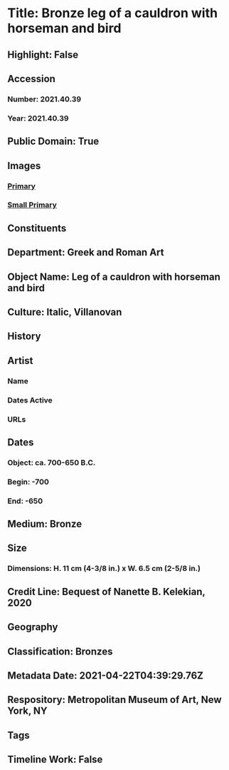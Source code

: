 # Title: Bronze leg of a cauldron with horseman and bird
## Highlight: False
## Accession
### Number: 2021.40.39
### Year: 2021.40.39
## Public Domain: True
## Images
### [Primary](https://images.metmuseum.org/CRDImages/gr/original/kn241a.jpg)
### [Small Primary](https://images.metmuseum.org/CRDImages/gr/web-large/kn241a.jpg)
## Constituents
## Department: Greek and Roman Art
## Object Name: Leg of a cauldron with horseman and bird
## Culture: Italic, Villanovan
## History
## Artist
### Name
### Dates Active
### URLs
## Dates
### Object: ca. 700-650 B.C.
### Begin: -700
### End: -650
## Medium: Bronze
## Size
### Dimensions: H. 11 cm (4-3/8 in.) x W. 6.5 cm (2-5/8 in.)
## Credit Line: Bequest of Nanette B. Kelekian, 2020
## Geography
## Classification: Bronzes
## Metadata Date: 2021-04-22T04:39:29.76Z
## Respository: Metropolitan Museum of Art, New York, NY
## Tags
## Timeline Work: False